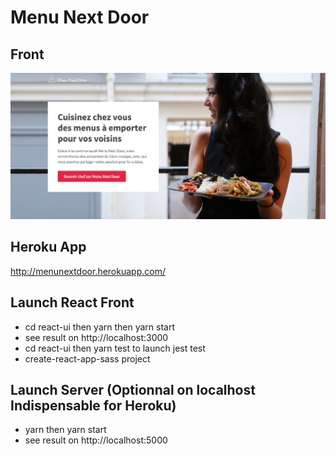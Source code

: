 Menu Next Door
===============

## Front

![alt text](https://github.com/jendigital/menunextdoor/blob/master/menunextdoor.png)

## Heroku App

http://menunextdoor.herokuapp.com/

## Launch React Front

* cd react-ui then yarn then yarn start
* see result on http://localhost:3000
* cd react-ui then yarn test to launch jest test
* create-react-app-sass project

## Launch Server (Optionnal on localhost Indispensable for Heroku)

* yarn then yarn start
* see result on http://localhost:5000